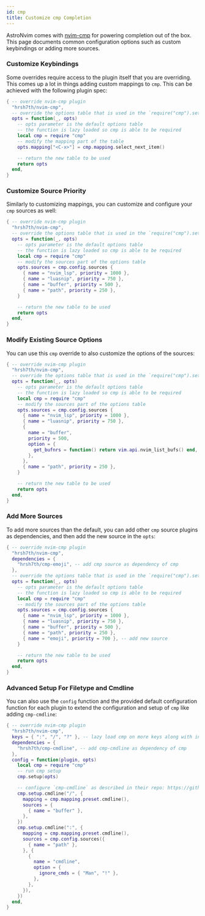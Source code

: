 ```yaml
---
id: cmp
title: Customize cmp Completion
---
```


AstroNvim comes with [nvim-cmp](https://github.com/hrsh7th/nvim-cmp) for powering completion out of the box. This page documents common configuration options such as custom keybindings or adding more sources.

### Customize Keybindings

Some overrides require access to the plugin itself that you are overriding. This comes up a lot in things adding custom mappings to `cmp`. This can be achieved with the following plugin spec:

```lua
{ -- override nvim-cmp plugin
  "hrsh7th/nvim-cmp",
  -- override the options table that is used in the `require("cmp").setup()` call
  opts = function(_, opts)
    -- opts parameter is the default options table
    -- the function is lazy loaded so cmp is able to be required
    local cmp = require "cmp"
    -- modify the mapping part of the table
    opts.mapping["<C-x>"] = cmp.mapping.select_next_item()

    -- return the new table to be used
    return opts
  end,
}
```

### Customize Source Priority

Similarly to customizing mappings, you can customize and configure your `cmp` sources as well:

```lua
{ -- override nvim-cmp plugin
  "hrsh7th/nvim-cmp",
  -- override the options table that is used in the `require("cmp").setup()` call
  opts = function(_, opts)
    -- opts parameter is the default options table
    -- the function is lazy loaded so cmp is able to be required
    local cmp = require "cmp"
    -- modify the sources part of the options table
    opts.sources = cmp.config.sources {
      { name = "nvim_lsp", priority = 1000 },
      { name = "luasnip", priority = 750 },
      { name = "buffer", priority = 500 },
      { name = "path", priority = 250 },
    }

    -- return the new table to be used
    return opts
  end,
}
```

### Modify Existing Source Options

You can use this `cmp` override to also customize the options of the sources:

```lua
{ -- override nvim-cmp plugin
  "hrsh7th/nvim-cmp",
  -- override the options table that is used in the `require("cmp").setup()` call
  opts = function(_, opts)
    -- opts parameter is the default options table
    -- the function is lazy loaded so cmp is able to be required
    local cmp = require "cmp"
    -- modify the sources part of the options table
    opts.sources = cmp.config.sources {
      { name = "nvim_lsp", priority = 1000 },
      { name = "luasnip", priority = 750 },
      {
        name = "buffer",
        priority = 500,
        option = {
          get_bufnrs = function() return vim.api.nvim_list_bufs() end,
        },
      },
      { name = "path", priority = 250 },
    }

    -- return the new table to be used
    return opts
  end,
}
```

### Add More Sources

To add more sources than the default, you can add other `cmp` source plugins as dependencies, and then add the new source in the `opts`:

```lua
{ -- override nvim-cmp plugin
  "hrsh7th/nvim-cmp",
  dependencies = {
    "hrsh7th/cmp-emoji", -- add cmp source as dependency of cmp
  },
  -- override the options table that is used in the `require("cmp").setup()` call
  opts = function(_, opts)
    -- opts parameter is the default options table
    -- the function is lazy loaded so cmp is able to be required
    local cmp = require "cmp"
    -- modify the sources part of the options table
    opts.sources = cmp.config.sources {
      { name = "nvim_lsp", priority = 1000 },
      { name = "luasnip", priority = 750 },
      { name = "buffer", priority = 500 },
      { name = "path", priority = 250 },
      { name = "emoji", priority = 700 }, -- add new source
    }

    -- return the new table to be used
    return opts
  end,
}
```

### Advanced Setup For Filetype and Cmdline

You can also use the `config` function and the provided default configuration function for each plugin to extend the configuration and setup of `cmp` like adding `cmp-cmdline`:

```lua
{ -- override nvim-cmp plugin
  "hrsh7th/nvim-cmp",
  keys = { ":", "/", "?" }, -- lazy load cmp on more keys along with insert mode
  dependencies = {
    "hrsh7th/cmp-cmdline", -- add cmp-cmdline as dependency of cmp
  },
  config = function(plugin, opts)
    local cmp = require "cmp"
    -- run cmp setup
    cmp.setup(opts)

    -- configure `cmp-cmdline` as described in their repo: https://github.com/hrsh7th/cmp-cmdline#setup
    cmp.setup.cmdline("/", {
      mapping = cmp.mapping.preset.cmdline(),
      sources = {
        { name = "buffer" },
      },
    })
    cmp.setup.cmdline(":", {
      mapping = cmp.mapping.preset.cmdline(),
      sources = cmp.config.sources({
        { name = "path" },
      }, {
        {
          name = "cmdline",
          option = {
            ignore_cmds = { "Man", "!" },
          },
        },
      }),
    })
  end,
}
```
